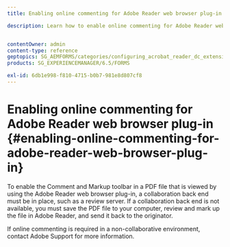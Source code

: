 ```yaml
---
title: Enabling online commenting for Adobe Reader web browser plug-in

description: Learn how to enable online commenting for Adobe Reader web browser plug-in.


contentOwner: admin
content-type: reference
geptopics: SG_AEMFORMS/categories/configuring_acrobat_reader_dc_extensions
products: SG_EXPERIENCEMANAGER/6.5/FORMS

exl-id: 6db1e998-f810-4715-b0b7-981e8d807cf8
---
```

# Enabling online commenting for Adobe Reader web browser plug-in {#enabling-online-commenting-for-adobe-reader-web-browser-plug-in}

To enable the Comment and Markup toolbar in a PDF file that is viewed by using the Adobe Reader web browser plug-in, a collaboration back end must be in place, such as a review server. If a collaboration back end is not available, you must save the PDF file to your computer, review and mark up the file in Adobe Reader, and send it back to the originator.

If online commenting is required in a non-collaborative environment, contact Adobe Support for more information.
